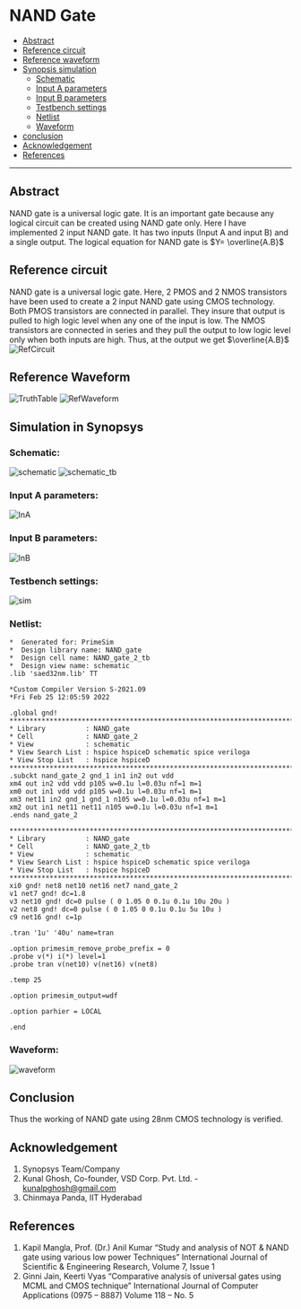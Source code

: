 # NAND Gate
- [Abstract](#abstract)
- [Reference circuit](#RecCircuit)
- [Reference waveform](#RefWaveform)
- [Synopsis simulation](#SimSynopsys)
	- [Schematic](#schematic)
	- [Input A parameters](#inA)
	- [Input B parameters](#inB)
	- [Testbench settings](#Testbench)
	- [Netlist](#Netlist)
	- [Waveform](#waveform)
- [conclusion](#conclusion)
- [Acknowledgement](#acknowledgement)
- [References](#reference)
---
<a name="abstract"></a>
## Abstract

NAND gate is a universal logic gate. It is an important gate because any logical circuit can be created using NAND gate only.
Here I have implemented 2 input NAND gate. It has two inputs (Input A and input B) and a single output. 
The logical equation for NAND gate is  $Y= \overline{A.B}$ 

<a name="RecCircuit"></a>
## Reference circuit
NAND gate is a universal logic gate.
Here, 2 PMOS and 2 NMOS transistors have been used to create a 2 input NAND gate using CMOS technology.
Both PMOS transistors are connected in parallel. They insure that output is pulled to high logic level when any one of the input is low.
The NMOS transistors are connected in series and they pull the output to low logic level only when both inputs are high.
Thus, at the output we get  $\overline{A.B}$
![RefCircuit](https://user-images.githubusercontent.com/84727176/155717139-5cbea064-1009-4437-8a2b-db17b2b7fc32.jpg)

<a name="RefWaveform"></a>
## Reference Waveform
![TruthTable](https://user-images.githubusercontent.com/84727176/155717175-45c5bc2e-12fe-42ee-9ac1-3245877422ba.jpg)
![RefWaveform](https://user-images.githubusercontent.com/84727176/155717186-d8dfb2f4-49af-4e7e-b6a5-c1399803b350.jpg)

<a name="SimSynopsys"></a>
## Simulation in Synopsys
<a name="schematic"></a>
### Schematic:
![schematic](https://user-images.githubusercontent.com/84727176/155717224-377ae3d1-9f8b-4951-84cd-69c120199f24.jpg)
![schematic_tb](https://user-images.githubusercontent.com/84727176/155717237-d93deeef-82a4-4103-8bb0-4455576bfabf.jpg)

<a name="inA"></a>
### Input A parameters:
![InA](https://user-images.githubusercontent.com/84727176/155717246-90d7bbbc-15d4-46e4-94f6-e120dbbc4b12.jpg)

<a name="inB"></a>
### Input B parameters:
![InB](https://user-images.githubusercontent.com/84727176/155717258-89004c43-1347-4df9-9cd2-86795a1af341.jpg)

<a name="Testbench"></a>
### Testbench settings:
![sim](https://user-images.githubusercontent.com/84727176/155717371-69383bbf-7120-4db1-be84-e259d0821a89.jpg)

<a name="Netlist"></a>
### Netlist:
```
*  Generated for: PrimeSim
*  Design library name: NAND_gate
*  Design cell name: NAND_gate_2_tb
*  Design view name: schematic
.lib 'saed32nm.lib' TT

*Custom Compiler Version S-2021.09
*Fri Feb 25 12:05:59 2022

.global gnd!
********************************************************************************
* Library          : NAND_gate
* Cell             : NAND_gate_2
* View             : schematic
* View Search List : hspice hspiceD schematic spice veriloga
* View Stop List   : hspice hspiceD
********************************************************************************
.subckt nand_gate_2 gnd_1 in1 in2 out vdd
xm4 out in2 vdd vdd p105 w=0.1u l=0.03u nf=1 m=1
xm0 out in1 vdd vdd p105 w=0.1u l=0.03u nf=1 m=1
xm3 net11 in2 gnd_1 gnd_1 n105 w=0.1u l=0.03u nf=1 m=1
xm2 out in1 net11 net11 n105 w=0.1u l=0.03u nf=1 m=1
.ends nand_gate_2

********************************************************************************
* Library          : NAND_gate
* Cell             : NAND_gate_2_tb
* View             : schematic
* View Search List : hspice hspiceD schematic spice veriloga
* View Stop List   : hspice hspiceD
********************************************************************************
xi0 gnd! net8 net10 net16 net7 nand_gate_2
v1 net7 gnd! dc=1.8
v3 net10 gnd! dc=0 pulse ( 0 1.05 0 0.1u 0.1u 10u 20u )
v2 net8 gnd! dc=0 pulse ( 0 1.05 0 0.1u 0.1u 5u 10u )
c9 net16 gnd! c=1p

.tran '1u' '40u' name=tran

.option primesim_remove_probe_prefix = 0
.probe v(*) i(*) level=1
.probe tran v(net10) v(net16) v(net8)

.temp 25

.option primesim_output=wdf

.option parhier = LOCAL

.end
```

<a name="waveform"></a>
### Waveform:
![waveform](https://user-images.githubusercontent.com/84727176/155717394-88f04367-8cde-4a87-90a6-eb51ffb1aef2.jpg)

<a name="conclusion"></a>
## Conclusion
Thus the working of NAND gate using 28nm CMOS technology is verified.
<a name="acknowledgement"></a>
## Acknowledgement
1.  Synopsys Team/Company
2.  Kunal Ghosh, Co-founder, VSD Corp. Pvt. Ltd. -  [kunalpghosh@gmail.com](mailto:kunalpghosh@gmail.com)
3.  Chinmaya Panda, IIT Hyderabad

<a name="=reference"></a>
## References
1. Kapil Mangla, Prof. (Dr.) Anil Kumar “Study and analysis of NOT & NAND gate using various low power Techniques” International Journal of Scientific & Engineering Research, Volume 7, Issue 1 
2.  Ginni Jain, Keerti Vyas “Comparative analysis of universal gates using MCML and CMOS technique” International Journal of Computer Applications (0975 – 8887) Volume 118 – No. 5
